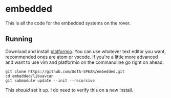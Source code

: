 # embedded #

This is all the code for the embedded systems on the rover.

## Running ##

Download and install [platformio](https://platformio.org).
You can use whatever text editor you want, recommended ones are atom or vscode.
If you're a little more advanced and want to use vim and platformio on the commandline go right on ahead.

```
git clone https://github.com/UofA-SPEAR/embedded.git
cd embedded/libuavcan
git submodule update --init --recursive
```

This *should* set it up. I do need to verify this on a new install.
